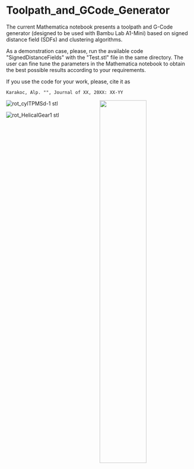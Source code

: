 # Toolpath_and_GCode_Generator

The current Mathematica notebook presents a toolpath and G-Code generator (designed to be used with Bambu Lab A1-Mini) based on signed distance field (SDFs) and clustering algorithms.

As a demonstration case, please, run the available code "SignedDistanceFields" with the "Test.stl" file in the same directory. The user can fine tune the parameters in the Mathematica notebook to obtain the best possible results according to your requirements.

If you use the code for your work, please, cite it as

    Karakoc, Alp. "", Journal of XX, 20XX: XX-YY

<img width="50%" src="https://github.com/user-attachments/assets/fc495bd1-678f-4769-a1a8-5202640a92e6" align="right">

![rot_cylTPMSd-1 stl](https://github.com/user-attachments/assets/fc495bd1-678f-4769-a1a8-5202640a92e6)

![rot_HelicalGear1 stl](https://github.com/user-attachments/assets/4dfbd4a6-1bc2-4cca-9e52-90086af47a8e)

